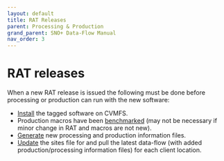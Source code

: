 ```yaml
---
layout: default
title: RAT Releases
parent: Processing & Production
grand_parent: SNO+ Data-Flow Manual
nav_order: 3
---
```


# RAT releases

When a new RAT release is issued the following must be done before processing or production can run with the new software:
* [Install](./RAT_releases/install.md) the tagged software on CVMFS.
* Production macros have been [benchmarked](./RAT_releases/benckmark.md) (may not be necessary if minor change in RAT and macros are not new).
* [Generate](./RAT_releases/generating_info_files.md) new processing and production information files.
* [Update](./RAT_releases/updating_clients.md) the sites file for and pull the latest data-flow (with added production/processing information files) for each client location.
